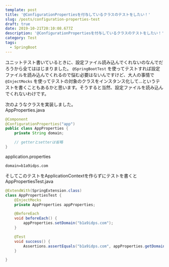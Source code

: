 ```yaml
---
template: post
title: '@ConfigurationPropertiesを付与しているクラスのテストをしたい！'
slug: /posts/configuration-properties-test
draft: true
date: 2019-10-21T20:10:08.677Z
description: '@ConfigurationPropertiesを付与しているクラスのテストをしたい！'
category: Test
tags:
  - SpringBoot
---
```

ユニットテスト書いているときに、設定ファイル読み込んでくれないのなんでだろうから全てははじまりました。
`@SpringBootTest` を使ってテストすれば設定ファイルを読み込んでくれるので悩む必要はないんですけど、大人の事情で `@InjectMocks` を使ってテストの対象のクラスをインスタンス化して...というテストを書くこともあるかと思います。そうすると当然、設定ファイルを読み込んでくれないわけです。

次のようなクラスを実装しました。  
AppProperties.java  
```java
@Component
@ConfigurationProperties("app")
public class AppProperties {
	private String domain;

	// getterとsetterは省略
}
```

application.properties
```
domain=b1a9idps.com
```

そしてこのテストをApplicationContextを作らずにテストを書くと
AppPropertiesTest.java
```java
@ExtendWith(SpringExtension.class)
class AppPropertiesTest {
	@InjectMocks
	private AppProperties appProperties;

	@BeforeEach
	void beforeEach() {
		appProperties.setDomain("b1a9idps.com");
	}

	@Test
	void success() {
		Assertions.assertEquals("b1a9idps.com", appProperties.getDomain());
	}

}
```




